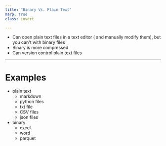 ```yaml
---
title: "Binary Vs. Plain Text"
marp: true
class: invert

---
```


- Can open plain text files in a text editor (
  and manually modify them), but you can't with binary
  files
- Binary is more compressed
- Can version control plain text files

---

# Examples
- plain text
  - markdown
  - python files
  - txt file
  - CSV files
  - json files
- binary
  - excel
  - word
  - parquet